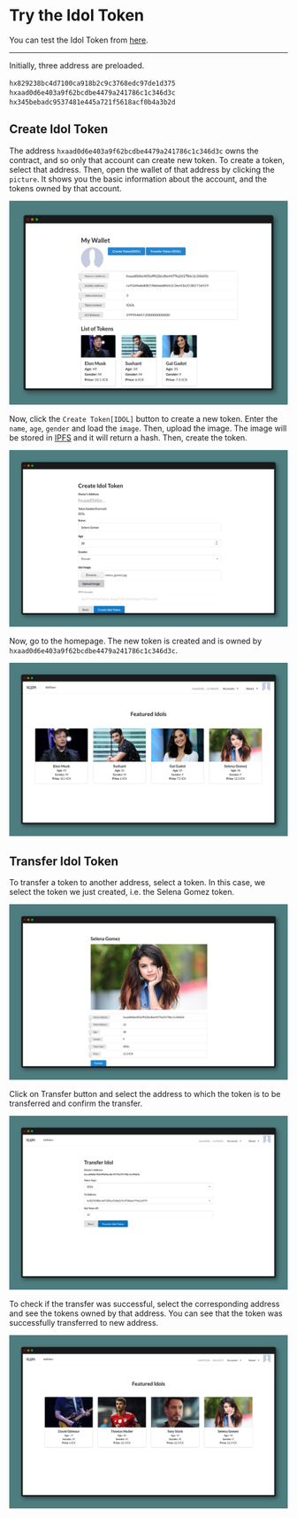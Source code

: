 # Try the Idol Token
You can test the Idol Token from [here](https://idoltoken.opendevicon.io).

---

Initially, three address are preloaded. 


`hx829238bc4d7100ca918b2c9c3768edc97de1d375`\
`hxaad0d6e403a9f62bcdbe4479a241786c1c346d3c`\
`hx345bebadc9537481e445a721f5618acf0b4a3b2d`

## Create Idol Token
The address `hxaad0d6e403a9f62bcdbe4479a241786c1c346d3c` owns the contract, and so only that account can create new token. To create a token, select that address. Then, open the wallet of that address by clicking the `picture`. It shows you the basic information about the account, and the tokens owned by that account.


![](../assets/wallet.png)


Now, click the `Create Token[IDOL]` button to create a new token. Enter the `name`, `age`, `gender` and load the `image`. Then, upload the image.  The image will be stored in [IPFS](https://ipfs.io/) and it will return a hash. Then, create the token. 


![](../assets/createidoltoken.png)


Now, go to the homepage. The new token is created and is owned by `hxaad0d6e403a9f62bcdbe4479a241786c1c346d3c`.



![](../assets/listofidols.png)

## Transfer Idol Token
To transfer a token to another address, select a token. In this case, we select the token we just created, i.e. the Selena Gomez token.


![](../assets/selecttoken.png)


Click on Transfer button and select the address to which the token is to be transferred and confirm the transfer.


![](../assets/transfer.png)


To check if the transfer was successful, select the corresponding address and see the tokens owned by that address. You can see that the token was successfully transferred to new address.


![](../assets/newlistaftertransfer.png) 

